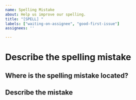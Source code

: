 ```yaml
---
name: Spelling Mistake
about: Help us improve our spelling.
title: "[SPELL] "
labels: ["waiting-on-assignee", "good-first-issue"]
assignees: ''

---
```


# Describe the spelling mistake
## Where is the spelling mistake located? 



## Describe the mistake


